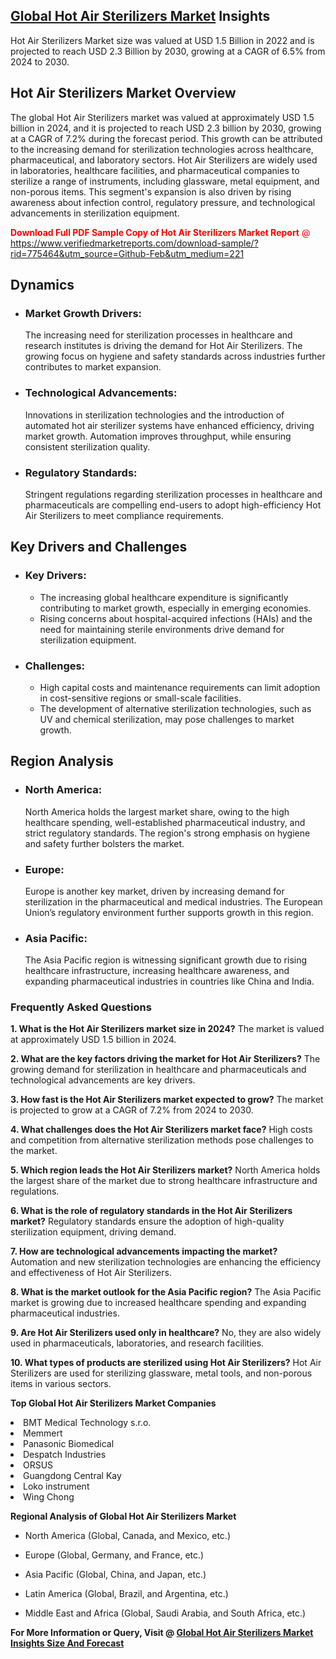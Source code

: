<h2><a href="https://www.verifiedmarketreports.com/download-sample/?rid=775464&amp;utm_source=Github&amp;utm_medium=221" target="_blank">Global Hot Air Sterilizers Market</a> Insights</h2><p>Hot Air Sterilizers Market size was valued at USD 1.5 Billion in 2022 and is projected to reach USD 2.3 Billion by 2030, growing at a CAGR of 6.5% from 2024 to 2030.</p><p> <h2>Hot Air Sterilizers Market Overview</h2> <p>The global Hot Air Sterilizers market was valued at approximately USD 1.5 billion in 2024, and it is projected to reach USD 2.3 billion by 2030, growing at a CAGR of 7.2% during the forecast period. This growth can be attributed to the increasing demand for sterilization technologies across healthcare, pharmaceutical, and laboratory sectors. Hot Air Sterilizers are widely used in laboratories, healthcare facilities, and pharmaceutical companies to sterilize a range of instruments, including glassware, metal equipment, and non-porous items. This segment's expansion is also driven by rising awareness about infection control, regulatory pressure, and technological advancements in sterilization equipment.</p> <p><p><span class=""><span style="color: #ff0000;"><strong>Download Full PDF Sample Copy of Hot Air Sterilizers Market Report</strong> @ </span><a href="https://www.verifiedmarketreports.com/download-sample/?rid=775464&amp;utm_source=Github-Feb&amp;utm_medium=221" target="_blank">https://www.verifiedmarketreports.com/download-sample/?rid=775464&amp;utm_source=Github-Feb&amp;utm_medium=221</a></span></p></p> <h2>Dynamics</h2> <ul> <li><h3>Market Growth Drivers:</h3> The increasing need for sterilization processes in healthcare and research institutes is driving the demand for Hot Air Sterilizers. The growing focus on hygiene and safety standards across industries further contributes to market expansion.</li> <li><h3>Technological Advancements:</h3> Innovations in sterilization technologies and the introduction of automated hot air sterilizer systems have enhanced efficiency, driving market growth. Automation improves throughput, while ensuring consistent sterilization quality.</li> <li><h3>Regulatory Standards:</h3> Stringent regulations regarding sterilization processes in healthcare and pharmaceuticals are compelling end-users to adopt high-efficiency Hot Air Sterilizers to meet compliance requirements.</li> </ul> <h2>Key Drivers and Challenges</h2> <ul> <li><h3>Key Drivers:</h3> <ul> <li>The increasing global healthcare expenditure is significantly contributing to market growth, especially in emerging economies.</li> <li>Rising concerns about hospital-acquired infections (HAIs) and the need for maintaining sterile environments drive demand for sterilization equipment.</li> </ul> </li> <li><h3>Challenges:</h3> <ul> <li>High capital costs and maintenance requirements can limit adoption in cost-sensitive regions or small-scale facilities.</li> <li>The development of alternative sterilization technologies, such as UV and chemical sterilization, may pose challenges to market growth.</li> </ul> </li> </ul> <h2>Region Analysis</h2> <ul> <li><h3>North America:</h3> North America holds the largest market share, owing to the high healthcare spending, well-established pharmaceutical industry, and strict regulatory standards. The region's strong emphasis on hygiene and safety further bolsters the market.</li> <li><h3>Europe:</h3> Europe is another key market, driven by increasing demand for sterilization in the pharmaceutical and medical industries. The European Union’s regulatory environment further supports growth in this region.</li> <li><h3>Asia Pacific:</h3> The Asia Pacific region is witnessing significant growth due to rising healthcare infrastructure, increasing healthcare awareness, and expanding pharmaceutical industries in countries like China and India.</li> </ul> <h3>Frequently Asked Questions</h3> <p><strong>1. What is the Hot Air Sterilizers market size in 2024?</strong> The market is valued at approximately USD 1.5 billion in 2024.</p> <p><strong>2. What are the key factors driving the market for Hot Air Sterilizers?</strong> The growing demand for sterilization in healthcare and pharmaceuticals and technological advancements are key drivers.</p> <p><strong>3. How fast is the Hot Air Sterilizers market expected to grow?</strong> The market is projected to grow at a CAGR of 7.2% from 2024 to 2030.</p> <p><strong>4. What challenges does the Hot Air Sterilizers market face?</strong> High costs and competition from alternative sterilization methods pose challenges to the market.</p> <p><strong>5. Which region leads the Hot Air Sterilizers market?</strong> North America holds the largest share of the market due to strong healthcare infrastructure and regulations.</p> <p><strong>6. What is the role of regulatory standards in the Hot Air Sterilizers market?</strong> Regulatory standards ensure the adoption of high-quality sterilization equipment, driving demand.</p> <p><strong>7. How are technological advancements impacting the market?</strong> Automation and new sterilization technologies are enhancing the efficiency and effectiveness of Hot Air Sterilizers.</p> <p><strong>8. What is the market outlook for the Asia Pacific region?</strong> The Asia Pacific market is growing due to increased healthcare spending and expanding pharmaceutical industries.</p> <p><strong>9. Are Hot Air Sterilizers used only in healthcare?</strong> No, they are also widely used in pharmaceuticals, laboratories, and research facilities.</p> <p><strong>10. What types of products are sterilized using Hot Air Sterilizers?</strong> Hot Air Sterilizers are used for sterilizing glassware, metal tools, and non-porous items in various sectors.</p> </p><p><strong>Top Global Hot Air Sterilizers Market Companies</strong></p><div data-test-id=""><p><li>BMT Medical Technology s.r.o.</li><li> Memmert</li><li> Panasonic Biomedical</li><li> Despatch Industries</li><li> ORSUS</li><li> Guangdong Central Kay</li><li> Loko instrument</li><li> Wing Chong</li></p><div><strong>Regional Analysis of&nbsp;Global Hot Air Sterilizers Market</strong></div><ul><li dir="ltr"><p dir="ltr">North America&nbsp;(Global, Canada, and Mexico, etc.)</p></li><li dir="ltr"><p dir="ltr">Europe (Global, Germany, and France, etc.)</p></li><li dir="ltr"><p dir="ltr">Asia Pacific&nbsp;(Global, China, and Japan, etc.)</p></li><li dir="ltr"><p dir="ltr">Latin America&nbsp;(Global, Brazil, and Argentina, etc.)</p></li><li dir="ltr">Middle East and Africa&nbsp;(Global, Saudi Arabia, and South Africa, etc.)</li></ul><p><strong>For More Information or Query, Visit @&nbsp;</strong><strong><a href="https://www.verifiedmarketreports.com/product/hot-air-sterilizers-market/?utm_source=Github&amp;utm_medium=221" target="_blank">Global Hot Air Sterilizers Market Insights Size And Forecast</a></strong></p></div>
